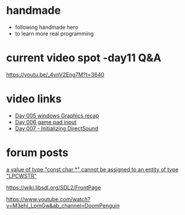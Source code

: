 # handmade
- following handmade hero
- to learn more real programming

# current video spot -day11 Q&A
https://youtu.be/_4vnV2Eng7M?t=3640

# video links
- [Day 005 windows Graphics recap ](https://www.youtube.com/watch?v=w7ay7QXmo_o&t=5998s&ab_channel=MollyRocket)
- [Day 006 game pad input ](https://www.youtube.com/watch?v=J3y1x54vyIQ&ab_channel=MollyRocket)
- [ Day 007 - Initializing DirectSound](https://www.youtube.com/watch?v=qGC3xiliJW8&ab_channel=MollyRocket)

# forum posts
[ a value of type "const char *" cannot be assigned to an entity of type "LPCWSTR"](https://hero.handmade.network/forums/game-discussion/t/8596-day_005___cannot_convert_from_%2527const_wchar_t_24%2527_to_%2527lpcstr%2527)

https://wiki.libsdl.org/SDL2/FrontPage


https://www.youtube.com/watch?v=M3ehI_LpmGw&ab_channel=DoomPenguin